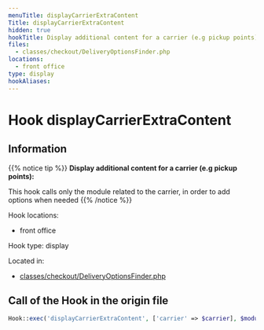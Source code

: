 ```yaml
---
menuTitle: displayCarrierExtraContent
Title: displayCarrierExtraContent
hidden: true
hookTitle: Display additional content for a carrier (e.g pickup points)
files:
  - classes/checkout/DeliveryOptionsFinder.php
locations:
  - front office
type: display
hookAliases:
---
```


# Hook displayCarrierExtraContent

## Information

{{% notice tip %}}
**Display additional content for a carrier (e.g pickup points):** 

This hook calls only the module related to the carrier, in order to add options when needed
{{% /notice %}}

Hook locations: 
  - front office

Hook type: display

Located in: 
  - [classes/checkout/DeliveryOptionsFinder.php](https://github.com/PrestaShop/PrestaShop/blob/8.0.x/classes/checkout/DeliveryOptionsFinder.php)

## Call of the Hook in the origin file

```php
Hook::exec('displayCarrierExtraContent', ['carrier' => $carrier], $moduleId)
```